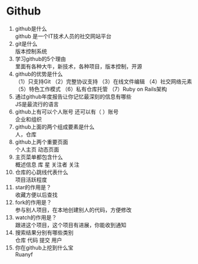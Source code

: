 # Github
1. github是什么  
github  是一个IT技术人员的社交网站平台  
2. git是什么  
版本控制系统  
3. 学习github的5个理由  
里面有各种大牛，新技术，各种项目，版本控制，开源
4. github的优势是什么  
（1）只支持Git
（2）完整协议支持
（3）在线文件编辑
（4）社交网络元素
（5）特色工作模式
（6）私有仓库托管
（7）Ruby on Rails架构  
5. 通过github年度报告让你记忆最深刻的信息有哪些  
JS是最流行的语言
6. github上有可以个人账号 还可以有（ ）账号  
企业和组织
7. github上面的两个组成要素是什么  
人，仓库
8. github上两个重要页面  
个人主页 动态页面
9. 主页菜单都包含什么  
概述信息 库 星 关注者 关注
1. 仓库的心跳线代表什么  
项目活跃程度  
2. star的作用是？  
收藏方便以后查找  
3. fork的作用是？  
参与别人项目，在本地创建别人的代码，方便修改  
4. watch的作用是？  
跟进这个项目，这个项目有进展，你能收到通知  
5. 搜索结果分别有哪些类别  
仓库 代码 提交 用户  
6. 你在github上挖到什么宝  
Ruanyf
